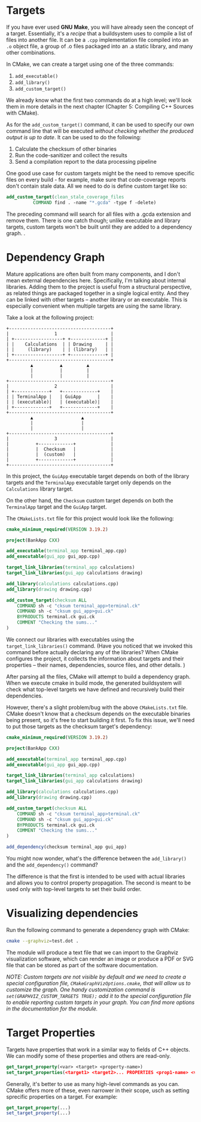 # Targets

If you have ever used **GNU Make**, you will have already seen the concept of a
target. Essentially, it's a _recipe_ that a buildsystem uses to compile a list
of files into another file. It can be a `.cpp` implementation file compiled into
an `.o` object file, a group of .o files packaged into an .a static library, and
many other combinations.

In CMake, we can create a target using one of the three commands:

1. `add_executable()`
2. `add_library()`
3. `add_custom_target()`

We already know what the first two commands do at a high level; we'll look them
in more details in the next chapter (Chapter 5: Compiling C++ Sources with
CMake).

As for the `add_custom_target()` command, it can be used to specify our own
command line that will be executed _without checking whether the produced output
is up to date_. It can be used to do the following:

1. Calculate the checksum of other binaries
2. Run the code-sanitizer and collect the results
3. Send a compilation report to the data processing pipeline

One good use case for custom targets might be the need to remove specific files
on every build - for example, make sure that code-coverage reports don't contain
stale data. All we need to do is define custom target like so:

```cmake
add_custom_target(clean_stale_coverage_files
          COMMAND find . -name "*.gcda" -type f -delete)
```

The preceding command will search for all files with a .gcda extension and
remove them. There is one catch though; unlike executable and library targets,
custom targets won't be built until they are added to a dependency graph. .

# Dependency Graph

Mature applications are often built from many components, and I don't mean
external dependencies here. Specifically, I'm talking about internal libraries.
Adding them to the project is useful from a structural perspective, as related
things are packaged together in a single logical entity. And they can be linked
with other targets – another library or an executable. This is especially
convenient when multiple targets are using the same library.

Take a look at the following project:

```
+--------------------------------------+
|                 1                    |
| +------------------+ +-------------+ |
| |    Calculations  | | Drawing     | |
| |     (library)    | | (library)   | |
| +------------------+ +-------------+ |
+--------------------------------------+
         ▲          ▲         ▲
         |          |         |
         |          |         |
+--------------------------------------+
|                 2                    |
| +-------------+   +-------------+    |
| | TerminalApp |   | GuiApp      |    |
| | (executable)|   | (executable)|    |
| +-------------+   +-------------+    |
+--------------------------------------+
         ▲                  ▲
         |                  |
         |                  |
+--------------------------------------+
|                 3                    |
|          +-------------+             |
|          |  Checksum   |             |
|          |  (custom)   |             |
|          +-------------+             |
+--------------------------------------+
```

In this project, the `GuiApp` executable target depends on both of the library
targets and the `TerminalApp` executable target only depends on the
`Calculations` library target.

On the other hand, the `Checksum` custom target depends on both the
`TerminalApp` target and the `GuiApp` target.

The `CMakeLists.txt` file for this project would look like the following:

```cmake
cmake_minimum_required(VERSION 3.19.2)

project(BankApp CXX)

add_executable(terminal_app terminal_app.cpp)
add_executable(gui_app gui_app.cpp)

target_link_libraries(terminal_app calculations)
target_link_libraries(gui_app calculations drawing)

add_library(calculations calculations.cpp)
add_library(drawing drawing.cpp)

add_custom_target(checksum ALL
    COMMAND sh -c "cksum terminal_app>terminal.ck"
    COMMAND sh -c "cksum gui_app>gui.ck"
    BYPRODUCTS terminal.ck gui.ck
    COMMENT "Checking the sums..."
)
```

We connect our libraries with executables using the `target_link_libraries()`
command. (Have you noticed that we invoked this command before actually
declaring any of the libraries? When CMake configures the project, it collects
the information about targets and their properties – their names, dependencies,
source files, and other details. )

After parsing all the files, CMake will attempt to build a dependency graph.
When we execute cmake in build mode, the generated buildsystem will check what
top-level targets we have defined and recursively build their dependencies.

However, there's a slight problem/bug with the above `CMakeLists.txt` file.
CMake doesn't know that a checksum depends on the executable binaries being
present, so it's free to start building it first. To fix this issue, we'll need
to put those targets as the checksum target's dependency:

```cmake
cmake_minimum_required(VERSION 3.19.2)

project(BankApp CXX)

add_executable(terminal_app terminal_app.cpp)
add_executable(gui_app gui_app.cpp)

target_link_libraries(terminal_app calculations)
target_link_libraries(gui_app calculations drawing)

add_library(calculations calculations.cpp)
add_library(drawing drawing.cpp)

add_custom_target(checksum ALL
    COMMAND sh -c "cksum terminal_app>terminal.ck"
    COMMAND sh -c "cksum gui_app>gui.ck"
    BYPRODUCTS terminal.ck gui.ck
    COMMENT "Checking the sums..."
)

add_dependency(checksum terminal_app gui_app)
```

You might now wonder, what's the difference between the `add_library()` and the
`add_dependency()` command?

The difference is that the first is intended to be used with actual libraries
and allows you to control property propagation. The second is meant to be used
only with top-level targets to set their build order.

# Visualizing dependencies

Run the following command to generate a dependency graph with CMake:

```sh
cmake --graphviz=test.dot .
```

The module will produce a text file that we can import to the Graphviz
visualization software, which can render an image or produce a PDF or SVG file
that can be stored as part of the software documentation.

_NOTE: Custom targets are not visible by default and we need to create a special
configuration file, `CMakeGraphVizOptions.cmake`, that will allow us to
customize the graph. One handy customization command is
`set(GRAPHVIZ_CUSTOM_TARGETS TRUE);` add it to the special configuration file to
enable reporting custom targets in your graph. You can find more options in the
documentation for the module._

# Target Properties

Targets have properties that work in a similar way to fields of C++ objects. We
can modify some of these properties and others are read-only.

```cmake
get_target_property(<var> <target> <property-name>)
set_target_properties(<target1> <target2>... PROPERTIES <prop1-name> <value1> <prop2-name> <value2>...)
```

Generally, it's better to use as many high-level commands as you can. CMake
offers more of these, even narrower in their scope, usch as setting sprecific
properties on a target. For example:

```cmake
get_target_property(...)
set_target_property(...)
```
